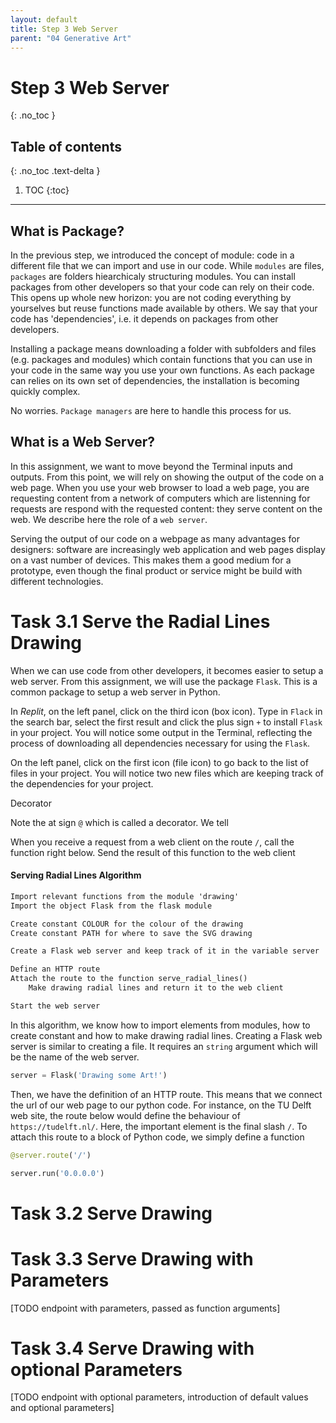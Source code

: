 ```yaml
---
layout: default
title: Step 3 Web Server
parent: "04 Generative Art"
---
```


# Step 3 Web Server
{: .no_toc }

## Table of contents
{: .no_toc .text-delta }

1. TOC
{:toc}

---

## What is Package?

In the previous step, we introduced the concept of module: code in a different file that we can import and use in our code. While `modules` are files,  `packages` are folders hiearchicaly structuring modules. You can install packages from other developers so that your code can rely on their code. This opens up whole new horizon: you are not coding everything by yourselves but reuse functions made available by others. We say that your code has 'dependencies', i.e. it depends on packages from other developers.

Installing a package means downloading a folder with subfolders and files (e.g. packages and modules) which contain functions that you can use in your code in the same way you use your own functions. As each package can relies on its own set of dependencies, the installation is becoming quickly complex.

No worries. `Package managers` are here to handle this process for us.


## What is a Web Server?

In this assignment, we want to move beyond the Terminal inputs and outputs. From this point, we will rely on showing the output of the code on a web page. When you use your web browser to load a web page, you are requesting content from a network of computers which are listenning for requests are respond with the requested content: they serve content on the web. We describe here the role of a `web server`.

Serving the output of our code on a webpage as many advantages for designers: software are increasingly web application and web pages display on a vast number of devices. This makes them a good medium for a prototype, even though the final product or service might be build with different technologies.

# Task 3.1 Serve the Radial Lines Drawing

When we can use code from other developers, it becomes easier to setup a web server. From this assignment, we will use the package `Flask`. This is a common package to setup a web server in Python.

In _Replit_, on the left panel, click on the third icon (box icon). Type in `Flack` in the search bar, select the first result and click the plus sign `+` to install `Flask` in your project. You will notice some output in the Terminal, reflecting the process of downloading all dependencies necessary for using the `Flask`.

On the left panel, click on the first icon (file icon) to go back to the list of files in your project. You will notice two new files which are keeping track of the dependencies for your project.


Decorator

Note the at sign `@` which is called a decorator. We tell 

When you receive a request from a web client on the route `/`, call the function right below. Send the result of this function to the web client



#### Serving Radial Lines Algorithm

```markdown
Import relevant functions from the module 'drawing'
Import the object Flask from the flask module

Create constant COLOUR for the colour of the drawing
Create constant PATH for where to save the SVG drawing

Create a Flask web server and keep track of it in the variable server

Define an HTTP route
Attach the route to the function serve_radial_lines()
    Make drawing radial lines and return it to the web client

Start the web server
```

In this algorithm, we know how to import elements from modules, how to create constant and how to make drawing radial lines. Creating a Flask web server is similar to creating a file. It requires an `string` argument which will be the name of the web server.

```python
server = Flask('Drawing some Art!')
```

Then, we have the definition of an HTTP route. This means that we connect the url of our web page to our python code. For instance, on the TU Delft web site, the route below would define the behaviour of `https://tudelft.nl/`. Here, the important element is the final slash `/`. To attach this route to a block of Python code, we simply define a function

```python
@server.route('/')
```


```python
server.run('0.0.0.0')
```

# Task 3.2 Serve Drawing


# Task 3.3 Serve Drawing with Parameters

[TODO endpoint with parameters, passed as function arguments]

# Task 3.4 Serve Drawing with optional Parameters

[TODO endpoint with optional parameters, introduction of default values and optional parameters]